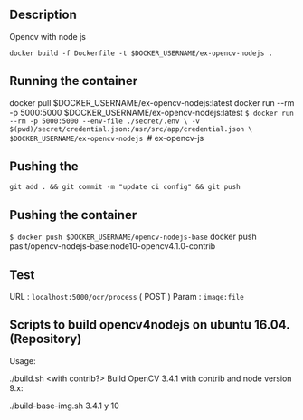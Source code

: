 ## Description

Opencv with node js 

`docker build -f Dockerfile -t $DOCKER_USERNAME/ex-opencv-nodejs .`


## Running the container
docker pull $DOCKER_USERNAME/ex-opencv-nodejs:latest
docker run --rm -p 5000:5000 $DOCKER_USERNAME/ex-opencv-nodejs:latest
` $ docker run --rm -p 5000:5000 --env-file ./secret/.env \
 -v $(pwd)/secret/credential.json:/usr/src/app/credential.json \
 $DOCKER_USERNAME/ex-opencv-nodejs 
 `# ex-opencv-js
## Pushing the 
`git add . && git commit -m "update ci config" && git push`
## Pushing the container
` $ docker push $DOCKER_USERNAME/opencv-nodejs-base `
docker push pasit/opencv-nodejs-base:node10-opencv4.1.0-contrib
## Test 

URL : `localhost:5000/ocr/process` ( POST )
Param : `image:file`


## Scripts to build opencv4nodejs on ubuntu 16.04. (Repository)

Usage:

./build.sh <OpenCV version> <with contrib?> <node major version>
Build OpenCV 3.4.1 with contrib and node version 9.x:

./build-base-img.sh 3.4.1 y 10
